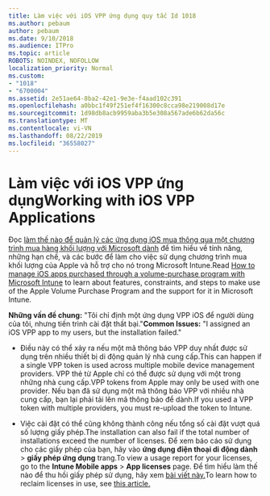 ```yaml
---
title: Làm việc với iOS VPP ứng dụng quy tắc Id 1018
ms.author: pebaum
author: pebaum
ms.date: 9/10/2018
ms.audience: ITPro
ms.topic: article
ROBOTS: NOINDEX, NOFOLLOW
localization_priority: Normal
ms.custom:
- "1018"
- "6700004"
ms.assetid: 2e51ae64-8ba2-42e1-9e3e-f4aad102c391
ms.openlocfilehash: a0bbc1f49f251ef4f16300c8cca98e219008d17e
ms.sourcegitcommit: 1d98db8acb9959aba3b5e308a567ade6b62da56c
ms.translationtype: MT
ms.contentlocale: vi-VN
ms.lasthandoff: 08/22/2019
ms.locfileid: "36558027"
---
```

# <a name="working-with-ios-vpp-applications"></a><span data-ttu-id="ee08e-102">Làm việc với iOS VPP ứng dụng</span><span class="sxs-lookup"><span data-stu-id="ee08e-102">Working with iOS VPP Applications</span></span>

<span data-ttu-id="ee08e-103">Đọc [làm thế nào để quản lý các ứng dụng iOS mua thông qua một chương trình mua hàng khối lượng với Microsoft dành](https://docs.microsoft.com/intune/vpp-apps-ios) để tìm hiểu về tính năng, những hạn chế, và các bước để làm cho việc sử dụng chương trình mua khối lượng của Apple và hỗ trợ cho nó trong Microsoft Intune.</span><span class="sxs-lookup"><span data-stu-id="ee08e-103">Read [How to manage iOS apps purchased through a volume-purchase program with Microsoft Intune](https://docs.microsoft.com/intune/vpp-apps-ios) to learn about features, constraints, and steps to make use of the Apple Volume Purchase Program and the support for it in Microsoft Intune.</span></span>
  
 <span data-ttu-id="ee08e-104">**Những vấn đề chung:** "Tôi chỉ định một ứng dụng VPP iOS để người dùng của tôi, nhưng tiến trình cài đặt thất bại."</span><span class="sxs-lookup"><span data-stu-id="ee08e-104">**Common Issues:** "I assigned an iOS VPP app to my users, but the installation failed."</span></span>
  
- <span data-ttu-id="ee08e-105">Điều này có thể xảy ra nếu một mã thông báo VPP duy nhất được sử dụng trên nhiều thiết bị di động quản lý nhà cung cấp.</span><span class="sxs-lookup"><span data-stu-id="ee08e-105">This can happen if a single VPP token is used across multiple mobile device management providers.</span></span> <span data-ttu-id="ee08e-106">VPP thẻ từ Apple chỉ có thể được sử dụng với một trong những nhà cung cấp.</span><span class="sxs-lookup"><span data-stu-id="ee08e-106">VPP tokens from Apple may only be used with one provider.</span></span> <span data-ttu-id="ee08e-107">Nếu bạn đã sử dụng một mã thông báo VPP với nhiều nhà cung cấp, bạn lại phải tải lên mã thông báo để dành.</span><span class="sxs-lookup"><span data-stu-id="ee08e-107">If you used a VPP token with multiple providers, you must re-upload the token to Intune.</span></span>

- <span data-ttu-id="ee08e-108">Việc cài đặt có thể cũng không thành công nếu tổng số cài đặt vượt quá số lượng giấy phép.</span><span class="sxs-lookup"><span data-stu-id="ee08e-108">The installation can also fail if the total number of installations exceed the number of licenses.</span></span> <span data-ttu-id="ee08e-109">Để xem báo cáo sử dụng cho các giấy phép của bạn, hãy vào **ứng dụng điện thoại di động dành** \> **giấy phép ứng dụng** trang.</span><span class="sxs-lookup"><span data-stu-id="ee08e-109">To view a usage report for your licenses, go to the **Intune Mobile apps** \> **App licenses** page.</span></span> <span data-ttu-id="ee08e-110">Để tìm hiểu làm thế nào để thu hồi giấy phép sử dụng, hãy xem [bài viết này.](https://docs.microsoft.com/intune/vpp-apps-ios#revoking-app-licenses-and-deleting-tokens)</span><span class="sxs-lookup"><span data-stu-id="ee08e-110">To learn how to reclaim licenses in use, see [this article.](https://docs.microsoft.com/intune/vpp-apps-ios#revoking-app-licenses-and-deleting-tokens)</span></span>
